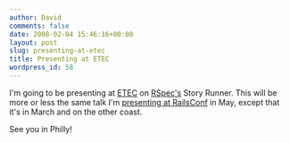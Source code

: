 ```yaml
---
author: David
comments: false
date: 2008-02-04 15:46:16+00:00
layout: post
slug: presenting-at-etec
title: Presenting at ETEC
wordpress_id: 58
---
```


I'm going to be presenting at [ETEC](http://www.phillyemergingtech.com/index.php) on [RSpec's](http://rspec.info) Story Runner. This will be more or less the same talk I'm [presenting at RailsConf](http://blog.davidchelimsky.net/articles/2008/01/26/presenting-at-railsconf-2008) in May, except that it's in March and on the other coast.






See you in Philly!

